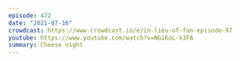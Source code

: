 ```yaml
---
episode: 472
date: "2021-07-16"
crowdcast: https://www.crowdcast.io/e/in-lieu-of-fun-episode-97
youtube: https://www.youtube.com/watch?v=NGiKoL-k3FA
summary: Cheese night
---
```

